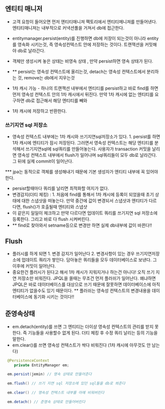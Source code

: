 ## 엔티티 매니저

- 고객 요청이 들어오면 먼저 앤티티매니져 팩토리에서 엔티티메니져를 만들어낸다. 엔티티매니져는 내부적으로 커낵션풀을 거쳐서 db에 접근한다.
- entitymanager.persist(entity)를 진행하면 db에 저장이 되는것이 아니라 entity를 영속화 시키는것, 즉 영속성컨텍스트 안에 저장하는 것이다. 트랜잭션을 커밋해야 db로 날라간다.
- 객체만 생성시켜 놓은 상태는 비영속 상태 , 만약 persist하면 영속 상태가 된다.
- ** persist는 영속성 컨텍스트에 올리는것, detach는 영속성 컨텍스트에서 분리하는 것, remove는 db에서 지우는것

- 1차 캐시 가능 - 하나의 트랜잭션 내부에서 엔티티를 persist하고 바로 find를 하면 먼저 영속성 컨텍스트 안의 1차 캐시에서 뒤진다. 만약 1차 캐시에 없는 엔티티를 요구하면 db로 접근해서 해당 엔티티를 빼와
- 1차 캐시에 저장하고 반환한다.

### 쓰기지연 sql 저장소

- 영속성 컨텍스트 내부에는 1차 캐시와 쓰기지연sql저장소가 있다. 1. persist를 하면 1차 캐시에 엔티티가 잠시 저장된다. 그러면서 영속성 컨텍스트는 해당 엔티티를 분석해서 쓰기지연sql에 sql쿼리를 만들어놓는다. 사용자가 transaction 커밋을 날리면 영속성 컨텍스트 내부에서 flush가 일어나며 sql쿼리들이 모두 db로 날라간다. 그 뒤에 실제 commit이 일어난다.

*** jpa는 동적으로 객체를 생성해내기 때문에 기본 생성자가 엔티티 내부에 꼭 있어야 한다. 

- persist할때마다 쿼리를 날리면 최적화할 여지가 없다.
- 변경감지(더티 체킹)  : 1. 처음에 find를 통해서 1차 캐시에 등록이 되었을때 초기 상태에 대한 스냅샷을 떠놓는다. 만약 중간에 값이 변경되서 스냅샷과 엔티티가 다르다면, flush()가 호출될때 엔티티와 스냅샷
- 이 같은지 일일이 체크하고 만약 다르다면 업데이트 쿼리를 쓰기지연 sql 저장소에 등록한다. 그리고 바로 다 flush 시켜버린다.
- ** find로 찾아와서 setname등으로 변경만 하면 실제 db내부에 값이 바뀐다!!

## Flush

- 플러시를 하게 되면 1. 변경 감지가 일어난다 2. 변경사항이 있는 경우 쓰기지연저장소에 업데이트 쿼리가 쌓인다. 담아놓은 쿼리들을 모두 데이터베이스로 보낸다. 그 이후에 커밋이 일어난다.
- 중요한건 플러시가 된다고 해서 1차 캐시가 지워지거나 하는건 아니다! 오직 쓰기 지연 저장소만 비워진다. JPQL을 쏠때는 무조건 먼저 플러쉬가 일어난다. 왜냐하면 JPQL은 바로 데이터베이스를 대상으로 쓰기 때문에 잘못하면 데이터베이스에 아직 엔티티가 없을수도 있기 때문이다. ** 플러쉬는 영속성 컨텍스트의 변경내용을 데이터베이스에 동기화 시키는 것이다!!

## 준영속상태

- em.detach(entity)를 쓰면 그 엔티티는 더이상 영속성 컨텍스트의 관리를 받지 못한다. 즉 기능들을 사용할수 없게 된다. 더티 체킹 후 수정 쿼리 날리는 등의 기능을 말한다.
- em.clear()를 쓰면 영속성 컨텍스트가 싹다 비워진다 (1차 캐시에 아무것도 안 남는다)

```java
 @PersistenceContext
    private EntityManager em;
    
 em.persist(jemin) // 영속 상태로 만들어준다 
 
 em.flush() // 쓰기 지연 sql 저장소에 있던 sql들을 db로 쏴준다
 
 em.clear() // 영속성 컨텍스트 내부를 아예 비워버린다
 
 em.detach() // 준영속 상태로 만들어버린다 
```
